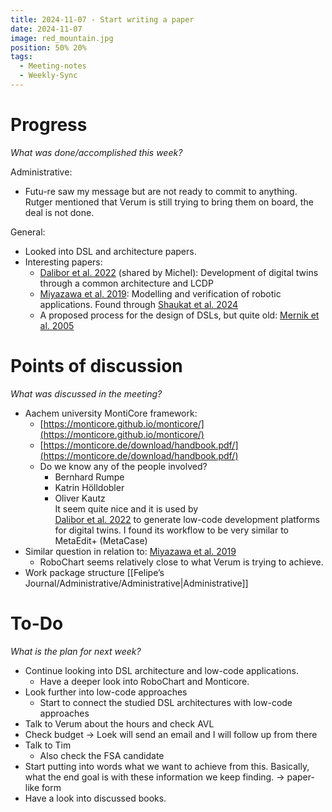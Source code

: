 ```yaml
---
title: 2024-11-07 - Start writing a paper
date: 2024-11-07
image: red_mountain.jpg
position: 50% 20%
tags:
  - Meeting-notes
  - Weekly-Sync
---
```


# Progress

_What was done/accomplished this week?_

Administrative:

- Futu-re saw my message but are not ready to commit to anything. Rutger mentioned that Verum is still trying to bring them on board, the deal is not done.

General:

- Looked into DSL and architecture papers.
- Interesting papers:
    - [Dalibor et al. 2022](https://www.sciencedirect.com/science/article/pii/S2590118422000235) (shared by Michel): Development of digital twins through a common architecture and LCDP
    - [Miyazawa et al. 2019](https://doi.org/10.1007/s10270-018-00710-z): Modelling and verification of robotic applications. Found through [Shaukat et al. 2024](https://ieeexplore.ieee.org/document/10704818)
    - A proposed process for the design of DSLs, but quite old: [Mernik et al. 2005](https://dl.acm.org/doi/10.1145/1118890.1118892)

# Points of discussion

_What was discussed in the meeting?_

- Aachem university MontiCore framework:
    - [https://monticore.github.io/monticore/](https://monticore.github.io/monticore/)
    - [https://monticore.de/download/handbook.pdf/](https://monticore.de/download/handbook.pdf/)
    - Do we know any of the people involved?  
        - Bernhard Rumpe  
        - Katrin Hölldobler  
        - Oliver Kautz  
        It seem quite nice and it is used by  
        [Dalibor et al. 2022](https://www.sciencedirect.com/science/article/pii/S2590118422000235) to generate low-code development platforms for digital twins. I found its workflow to be very similar to MetaEdit+ (MetaCase)
- Similar question in relation to: [Miyazawa et al. 2019](https://doi.org/10.1007/s10270-018-00710-z)
    - RoboChart seems relatively close to what Verum is trying to achieve.
- Work package structure [[Felipe’s Journal/Administrative/Administrative|Administrative]]

# To-Do

_What is the plan for next week?_

- Continue looking into DSL architecture and low-code applications.
    - Have a deeper look into RoboChart and Monticore.
- Look further into low-code approaches
    - Start to connect the studied DSL architectures with low-code approaches
- Talk to Verum about the hours and check AVL
- Check budget → Loek will send an email and I will follow up from there
- Talk to Tim
    - Also check the FSA candidate
- Start putting into words what we want to achieve from this. Basically, what the end goal is with these information we keep finding. → paper-like form
- Have a look into discussed books.
